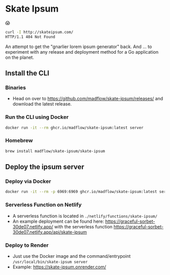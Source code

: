 # Skate Ipsum

😱

```bash
curl -I http://skateipsum.com/
HTTP/1.1 404 Not Found
```

An attempt to get the "gnarlier lorem ipsum generator" back. And ... to experiment with any release and deployment method for a Go application on the planet.

## Install the CLI

### Binaries

- Head on over to https://github.com/madflow/skate-ipsum/releases/ and download the latest release.

### Run the CLI using Docker

```bash
docker run -it --rm ghcr.io/madflow/skate-ipsum:latest server
```

### Homebrew

```bash
brew install madflow/skate-ipsum/skate-ipsum
```

## Deploy the ipsum server

### Deploy via Docker

```bash
docker run -it --rm -p 6969:6969 ghcr.io/madflow/skate-ipsum:latest server
```

### Serverless Function on Netlify

- A serverless function is located in `./netlify/functions/skate-ipsum/`
- An example deployment can be found here: https://graceful-sorbet-30de07.netlify.app/ with the serverless function https://graceful-sorbet-30de07.netlify.app/api/skate-ipsum

### Deploy to Render

- Just use the Docker image and the command/entrypoint `/usr/local/bin/skate-ipsum server`
- Example: https://skate-ipsum.onrender.com/
